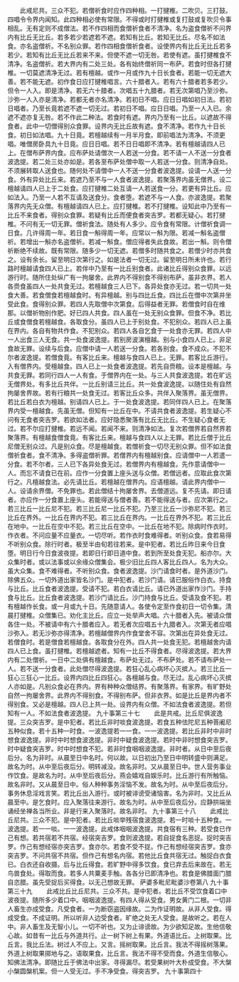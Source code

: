 <!-- { "loadSidebar": true } -->
　　此戒尼共。三众不犯。若僧祈食时应作四种相。一打揵椎。二吹贝。三打鼓。四唱令令界内闻知。此四种相必使有常限。不得或时打揵椎或复打鼓或复吹贝令事相乱。无有定则不成僧法。若不作四相而食僧祈食者不清净。名为盗食僧祈不问界内有比丘无比丘。若多若少若遮若不遮。若知有比丘。若知无比丘。尽名不如法食。亦名盗僧祈。不名别众罪。若作四相食僧祈食者。设使界内有比丘无比丘若多若少。若知有比丘无比丘若来不来。但使不遮一切无咎。若使有遮。虽打揵椎食不清净。名盗僧祈。若大界内有二处三处。各有始终僧祈同一布萨。若食时但各打揵椎。一切莫遮清净无过。若有檀越。或作一月或作九十日长食者。若能一切无遮大善。若不能无遮。初作食日应打揵椎唱言。六十腊者入。若有六十腊者若多若少。但令一人入。即是清净。若无六十腊者。次唱五十九腊者。若无次第唱乃至沙弥。沙弥一人入亦是清净。若都无者亦名清净。若初日不唱。应日日唱如初日法。若初日唱者。乃至长竟若遮不遮一切无过。若初日不唱。应日日唱。乃至一人入已。余遮不遮亦复无咎。若不作此二种法。若食时有遮。界内乃至有一比丘。以遮故不得食者。此中一切僧得别众食罪。设界内无比丘故有遮。食不清净。若作九十日长食。初日如法唱。九十日竟。若檀越续有一月半月食。即前唱法为清净。不须更唱。唯僧房卧具九十日竟。应日日唱。若不日日唱即不清净。若有檀越请四人已上。在僧布萨界内食。应布萨处请僧次一人若送一分食。若不请一人不送一分食者波逸提。若二处三处亦如是。若各至布萨处僧中取一人若送一分食。则清净自处。不须展转取人送食也。随何处不请僧中一人不送一分食者波逸提。设请一人送一分食。外有异处比丘来。若遮乃至不与一人食者波逸提。若聚落界内虽无僧界。设二檀越请四人已上于二处食。应打揵椎二处互请一人若送食一分。若更有异比丘。应如法入。乃至一人若不互请及送食分。食者堕。若遮不与一人食。亦波逸提。若聚落界内先无众僧。有檀越请四人已上。应打揵椎。若不打揵椎。设知此中乃至有一比丘不来食者。得别众食罪。若疑有比丘而便食者突吉罗。若都无疑心。若打揵椎。不问有无一切无罪。僧祈食法。随处有人多少。应令食有常限。计僧祈食调一日食。几许得周一年。若日食一斛得周一年。应常以一斛为限。若减一斛名盗僧祈。若增出一斛亦名盗僧祈。若减一斛食。僧应得者失此食故。若出一斛。则令僧祈断绝不续故。既有常限。随多少一切无遮。若僧多时随共食之。若僧少时亦共食之。设有余长。留至明日次第行之。如是法者一切无过。留至明日所未许也。若行路时檀越请食四人已上。若伴中乃至有一比丘别食者。此诸比丘得别众食罪。以远游行时。随所住处纵广有一拘屡舍。此界内不得别食不得别布萨。虽非衣界。若人各赍食虽四人一处共食无过。若檀越食三人已下。各异处食亦无过。若一切共一处食大善。若食僧食若檀越食时。有异檀越。别与四比丘食。四比丘在僧中次第并坐受此食。食得别众罪。若四人先取僧中次第食。后得益者无罪。若僧食时自在维那。以僧祈物别作肥。好已四人共食。四人虽在一处无别众食罪。但食不净。若比丘或食僧食若檀越食。各取食分。虽四人已上于别处食。不犯别众。若四人已上虽在界内。各自有物共作食。不犯别众。若四人各自乞食于一处食亦无罪。若四人中一人出食三人无食。共一处食波逸提。若别房波演檀越。别与小食四人已上。非足食故无罪。设续与后食。应僧中请一人若送一分食。若各别食。食不成众。不犯不尔者波逸提。若僧食竟。有客比丘来。檀越与食四人已上。无罪。若客比丘游行。入有僧界内。受檀越食。四人已上一处食者波逸提。若先自赍粮。设本是檀越。与共食无罪。若同行四人一人有食。于僧界内在一处。与三人共食波逸提。若在旷远无僧界处。有多比丘共伴。一比丘别请三比丘。共一处食波逸提。以随住处有自然拘屡舍界故。若有行粮共一处食无过。若客比丘众多。共伴入聚落界。虽无僧界。若比丘若白衣为檀越。别请四人已上。于一处食波逸提。若同伴四人已上。在聚落界内受一檀越食。先虽无僧。但知有一比丘在中。不请共食者波逸提。若生疑心不问有无食者突吉罗。若欲如法者。应好隐悉聚落有比丘无比丘。不生疑心食者无过。若不尔应打揵椎。若远不闻。若闻不来。则清净如法。复次若僧界若自然界若聚落界。有檀越食僧食竟。有客比丘来。檀越与食四人以上无罪。若比丘僧于比丘尼僧无别众过。凡是别众食。尽是檀越食。若僧祈食一切尽无别众罪。但不如法食僧祈食者。食不清净。多得盗僧祈罪。若僧界内有檀越别食。应请僧中一人若遣一分食。若不尔者。三人已下各异处食无过。若僧界内有檀越食。先作意请僧中一人。而忘不请食已在前。应作一分食置上座头送与众僧。若僧远者。应取此食次第行之。凡檀越食法。必先请比丘。若檀越在僧界内。应语檀越。请此界内僧中一人。设请余界僧。不免罪也。若此僧结十拘屡舍界。去僧道远。复不先请。即日请者。亦应作一分食置上座头。若能得送与僧者善。若不能得送与者。应次第行之。若三比丘一比丘尼不犯。若三比丘尼一比丘不犯。乃至三比丘一沙弥尼不犯。若三比丘在界外。一比丘在界内不犯。若三比丘在界内。一比丘在界外不犯。若三比丘在地中。一比丘在空中不犯。若三比丘在空中。一比丘在地不犯。除病时作衣时。作衣者。不问应量不应量衣。一切尽听。若作衣时食难得者。听别众食。食若易得不听别众食。除行时者。极至半由旬若往若来。是中犯者。若比丘昨日来今日食堕。明日行今日食波夜提。若即日行即日道中食。若到所至处食无犯。船亦尔。大众集时者。或以法事或以余缘众僧集会。极少旧比丘四人客比丘四人。名为大众。虽大众集。食不难得者。不听别众食。食者波逸提。沙门请食时者。是外道沙门。除佛五众。一切外道出家皆名沙门。是中犯者。若沙门请。请已服俗作白衣。持食与比丘。比丘食者波逸提。受请不犯。若白衣请比丘。请已外道出家作沙门。手持食与比丘。比丘食者波逸提。若沙门请比丘。沙门持食与比丘。受请及食不犯。若有檀越作长食。或一月或九十日。先随意请人。各使令定至作食初日一切令集。清晨打揵椎。众僧集已。劝化主比丘。应立一处举声大唱。六十腊者入先。被请众僧各住一处。不被请中有六十腊者应入。若无者次应唱五十九腊者入。次第无者应唱沙弥入。若无沙弥亦得清净。若檀越僧界内作食堂舍不容。次第出在异处食无过。若僧食时。若是僧食若檀越食。各取食分在外。四人共一处食无犯。若檀越舍内请四人已上食。虽打揵椎。若檀越遮者。知有一比丘不得食者。尽得波逸提。若大界内有二处僧祈。一日中二处俱有檀越食。布萨处无过。不布萨处。若不请布萨处一人。若不送一分食者。此处僧尽得波逸提。若狂心乱心病坏心灭摈人。若三比丘一狂心三狂心一比丘。设界内四比丘四狂心。各檀越与食。尽无过。乱心病坏心灭摈人亦如是。凡别众食必在界内。界有种种众僧结界。有聚落界。有家界。有旷野处自然一拘屡舍界。此界内不得别食。不得别布萨。但非衣界。如是比丘是界内者不得别食。又必是檀越。四人已上共一处。设界内有众僧。不如法食者波逸提。若但知有一人。不如法食者波逸提。
九十事第三十七
　　此是共戒。比丘尼俱波逸提。三众突吉罗。是中犯者。若比丘非时啖食波逸提。若食五种佉陀尼五种菩阇尼五种似食。若十五种一时食。一波逸提若一一食。一一波逸提。若比丘非时中非时想食波逸提。非时中时想食波逸提。非时中疑食波逸提。若时中非时想食突吉罗。时中疑食突吉罗。时中时想食不犯。若非时食咽咽波逸提。非时者。从日中至后夜后分。名为非时。从晨至日中名时。何以故。以日初出乃至日中明转盛中则满足。故名为时。从中至后夜后分。明转减没。故名非时。又从晨至日中。世人营务事业作饮食。是故名为时。从中至后夜后分。燕会嬉戏自娱乐时。比丘游行有所触恼。故名非时。又从晨至日中。俗人种种事务淫恼不发。故名为时。从中至后夜后分。事务休息淫戏言笑。若比丘出入游行。或时被诽谤受诸恼害。名为非时。又比丘从晨至中。是乞食时。应入聚落往来游行。故名为时。从中至后夜后分。应静拱端坐诵经坐禅各当所业。非是行来入聚落时。故名非时。
九十事第三十八
　　此戒比丘尼共。三众不犯。是中犯者。若比丘啖举残宿食波逸提。若一时啖十五种食。一波逸提。若一一啖。一一波逸提。此戒体咽咽波逸提。共食宿有三种。若受食已作己有想。若共宿若不共宿。经宿突吉罗。食则波逸提。若自捉食名恶捉。捉时突吉罗。作己有想经宿亦突吉罗。食亦尔。若食不受不捉。作己有想经宿突吉罗。食亦突吉罗。不问共宿不共宿。但作己有想名内宿。若他比丘食共宿无过。触捉白衣食已。白衣还自收摄。后与比丘得食。若旷野中得多饮食。食已弃去后来故在。若无鸟兽食处。得取而食。若多人共粟麦手触。各各分已即清净也。若食是佛腊面门腊自恣腊。虽先受捉后买得食。以无己想故无罪。
萨婆多毗尼毗婆沙卷第八
九十事第三十九
　　此戒比丘比丘尼共。三众不共。是中犯者。若比丘不受饮食着口中波夜提。随所多少着口中。咽咽波逸提。有四人得从受食。男女黄门二根。一切非人畜生亦成受食。凡受食者。一为断窃盗因缘故。二为作证明故。从非人受食。得成受食。不成证明。所以听非人边受食者。旷绝之处无人受食。是故听之。若在人中。非人畜生及无智小儿。一切不听也。又为止诽谤故。为少欲知足故。生他信敬心故。如昔有一比丘与外道共行。止一树下树上有果。外道语比丘。上树取果。比丘言。我比丘法。树过人不应上。又言。摇树取果。比丘言。我法不得摇树落果。外道上树取果掷地与之。语取果食。比丘言。我法不得不受而食。外道生信敬心。知佛法清净。即随比丘于佛法中出家。寻得漏尽。若受果树叶大朴成受食。不大槃小槃圆槃机案。但一人受无过。手不净受食。得突吉罗。
九十事第四十
